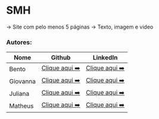 # SMH
-> Site com pelo menos 5 páginas 
-> Texto, imagem e video

### Autores:
|Nome| Github | LinkedIn|
| ------ | ------ | ------ |
|Bento |[Clique aqui ➡️](https://github.com/senhorbento) |[Clique aqui ➡️](https://www.linkedin.com/in/henrique-bento-97a4b8231/)
|Giovanna|[Clique aqui ➡️](https://github.com/gvnnmrqsz) |[Clique aqui ➡️]()
|Juliana |[Clique aqui ➡️](https://github.com/juliana-vieira) |[Clique aqui ➡️](https://www.linkedin.com/in/juliana-svieira/)  
|Matheus |[Clique aqui ➡️](https://github.com/mtdecarvalho) |[Clique aqui ➡️](https://www.linkedin.com/in/matheus-de-carvalho-rossi-rezende-b24437205/)  
